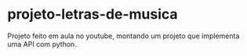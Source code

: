 # projeto-letras-de-musica
 Projeto feito em aula no youtube, montando um projeto que implementa uma API com python.
